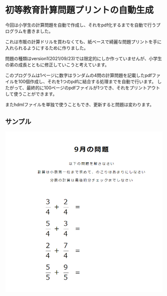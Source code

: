 # 初等教育計算問題プリントの自動生成

今回は小学生の計算問題を自動で作成し、それをpdf化するまでを自動で行うプログラムを書きました。

これは市販の計算ドリルを買わなくても、紙ベースで綺麗な問題プリントを手に入れられるようにするために作りました。

問題の種類はversion1(2021/09/23)では限定的にしか作っていませんが、小学生の弟の成長とともに修正していこうと考えています。

このプログラムは1ページに数字はランダムの4問の計算問題を記載したpdfファイルを100個作成し、それを1つのpdfに結合する処理までを自動で行います。
したがって、最終的に100ページのpdfファイルが1つでき、それをプリントアウトして使うことができます。

またhdmlファイルを単独で使うこともでき、更新すると問題は変わります。
## サンプル
![sample](./sample.png)

